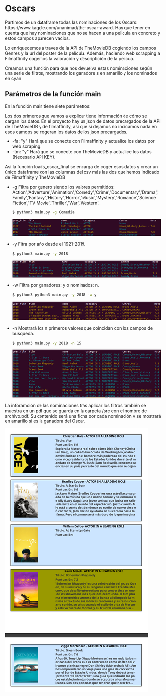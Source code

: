 # Oscars

<p>Partimos de un dataframe todas las nominaciones de los Oscars: https://www.kaggle.com/unanimad/the-oscar-award. Hay que tener en cuenta que hay nominaciones que no se hacen a una pelicula en concreto y estos campos aparecen vacios.</p>

<p>Lo enriquecemos a traves de la API de TheMovieDB cogiendo los campos Genres y la url del poster de la película. Además, haciendo web scrapping a Filmaffinity cogemos la valoración y descriptición de la pelicua.</p>

<p>Creamos una función para que nos devuelva estas nominaciones según una serie de filtros, mostrando los ganadore s en amarillo y los nominados en cyan</p>

## Parámetros de la función main

<p>En la función main tiene siete parámetros:</p>
<p>Los dos primeros que vamos a explicar tiene información de cómo se cargan los datos. En el proyecto hay un json de datos precargados de la API de TheMovieDB y de filmaffinity, así que si dejamos no indicamos nada en esos camops se cogeran los datos de los json precargados.</p>
<ul>
<li>-fa: "y" Hará que se conecte con Filmaffinity y actualice los datos por web scraping.</li>
<li>-tm: "y" Hará que se conecte con TheMovieDB y actualice los datos (Necesario API KEY).</li>
</ul>
<p>Asi la función loads_oscar_final se encarga de coger esos datos y crear un único dataframe con las columnas del csv más las dos que hemos indicado de Filmaffinity y TheMovieDB</p>
<ul>
<li>-g Filtra por genero siendo los valores permitidos: Action','Adventure','Animation','Comedy','Crime','Documentary','Drama','Family','Fantasy','History','Horror','Music','Mystery','Romance','Science Fiction','TV Movie','Thriller','War','Western'.

```sh
$ python3 main.py -g Comedia 
```
![N|Solid](src/img/genres.png)
</li>
<li>-y Fitra por año desde el 1921-2019.

```sh
$ python3 main.py -y 2018 
```
![N|Solid](src/img/year.png)
</li>
<li>-w Filtra por ganadores: y o nominados: n.

```sh
$ python3 python3 main.py -y 2018 -w y 
```
![N|Solid](src/img/winners.png)
</li>
<li>-n Mostrará los n primeros valores que coincidan con los campos de busqueda.

```sh
$ python3 main.py -y 2018 -n 15 
```
![N|Solid](src/img/number.png)
</li>
</ul>

<p>La inforamción de las nominaciones tras aplicar los filtros también se muestra en un pdf que se guarda en la carpeta /src con el nombre de archivo.pdf.
Su contenido será una ficha por cada nominación y se mostrará en amarillo si es la ganadora del Oscar.</p>


![N|Solid](src/img/pdf.png)
    